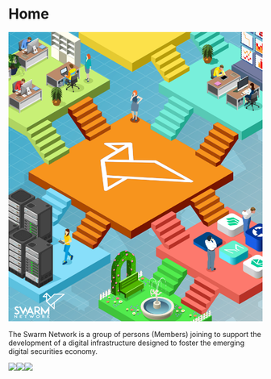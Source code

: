 # Home

![](.gitbook/assets/snetwork.png)

The Swarm Network is a group of persons \(Members\) joining to support the development of a digital infrastructure designed to foster the emerging digital securities economy.

[![](/docs/.gitbook/assets/iconfinder_square-linkedin_317725%20%281%29.png)](http://google.com.au/)[![](/docs/.gitbook/assets/iconfinder_square-linkedin_317725%20%281%29.png)](http://google.com.au/)[![](/docs/.gitbook/assets/iconfinder_square-linkedin_317725%20%281%29.png)](http://google.com.au/)

